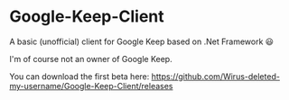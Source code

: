 # Google-Keep-Client
A basic (unofficial) client for Google Keep based on .Net Framework 😃


I'm of course not an owner of Google Keep.

You can download the first beta here: https://github.com/Wirus-deleted-my-username/Google-Keep-Client/releases
